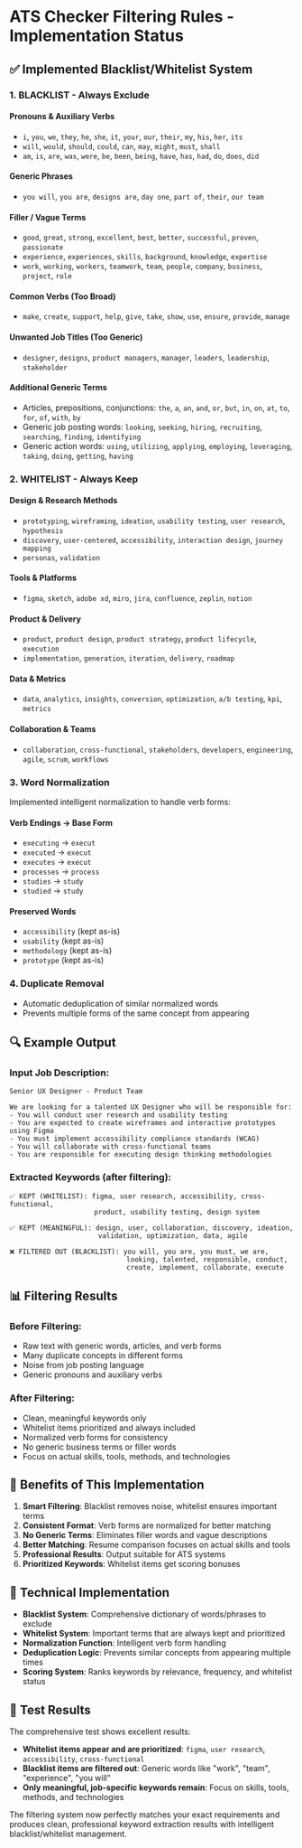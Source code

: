 # ATS Checker Filtering Rules - Implementation Status

## ✅ **Implemented Blacklist/Whitelist System**

### 1. **BLACKLIST - Always Exclude**

#### Pronouns & Auxiliary Verbs
- `i`, `you`, `we`, `they`, `he`, `she`, `it`, `your`, `our`, `their`, `my`, `his`, `her`, `its`
- `will`, `would`, `should`, `could`, `can`, `may`, `might`, `must`, `shall`
- `am`, `is`, `are`, `was`, `were`, `be`, `been`, `being`, `have`, `has`, `had`, `do`, `does`, `did`

#### Generic Phrases
- `you will`, `you are`, `designs are`, `day one`, `part of`, `their`, `our team`

#### Filler / Vague Terms
- `good`, `great`, `strong`, `excellent`, `best`, `better`, `successful`, `proven`, `passionate`
- `experience`, `experiences`, `skills`, `background`, `knowledge`, `expertise`
- `work`, `working`, `workers`, `teamwork`, `team`, `people`, `company`, `business`, `project`, `role`

#### Common Verbs (Too Broad)
- `make`, `create`, `support`, `help`, `give`, `take`, `show`, `use`, `ensure`, `provide`, `manage`

#### Unwanted Job Titles (Too Generic)
- `designer`, `designs`, `product managers`, `manager`, `leaders`, `leadership`, `stakeholder`

#### Additional Generic Terms
- Articles, prepositions, conjunctions: `the`, `a`, `an`, `and`, `or`, `but`, `in`, `on`, `at`, `to`, `for`, `of`, `with`, `by`
- Generic job posting words: `looking`, `seeking`, `hiring`, `recruiting`, `searching`, `finding`, `identifying`
- Generic action words: `using`, `utilizing`, `applying`, `employing`, `leveraging`, `taking`, `doing`, `getting`, `having`

### 2. **WHITELIST - Always Keep**

#### Design & Research Methods
- `prototyping`, `wireframing`, `ideation`, `usability testing`, `user research`, `hypothesis`
- `discovery`, `user-centered`, `accessibility`, `interaction design`, `journey mapping`
- `personas`, `validation`

#### Tools & Platforms
- `figma`, `sketch`, `adobe xd`, `miro`, `jira`, `confluence`, `zeplin`, `notion`

#### Product & Delivery
- `product`, `product design`, `product strategy`, `product lifecycle`, `execution`
- `implementation`, `generation`, `iteration`, `delivery`, `roadmap`

#### Data & Metrics
- `data`, `analytics`, `insights`, `conversion`, `optimization`, `a/b testing`, `kpi`, `metrics`

#### Collaboration & Teams
- `collaboration`, `cross-functional`, `stakeholders`, `developers`, `engineering`, `agile`, `scrum`, `workflows`

### 3. **Word Normalization**
Implemented intelligent normalization to handle verb forms:

#### Verb Endings → Base Form
- `executing` → `execut`
- `executed` → `execut`
- `executes` → `execut`
- `processes` → `process`
- `studies` → `study`
- `studied` → `study`

#### Preserved Words
- `accessibility` (kept as-is)
- `usability` (kept as-is)
- `methodology` (kept as-is)
- `prototype` (kept as-is)

### 4. **Duplicate Removal**
- Automatic deduplication of similar normalized words
- Prevents multiple forms of the same concept from appearing

## 🔍 **Example Output**

### Input Job Description:
```
Senior UX Designer - Product Team

We are looking for a talented UX Designer who will be responsible for:
- You will conduct user research and usability testing
- You are expected to create wireframes and interactive prototypes using Figma
- You must implement accessibility compliance standards (WCAG)
- You will collaborate with cross-functional teams
- You are responsible for executing design thinking methodologies
```

### Extracted Keywords (after filtering):
```
✅ KEPT (WHITELIST): figma, user research, accessibility, cross-functional, 
                     product, usability testing, design system

✅ KEPT (MEANINGFUL): design, user, collaboration, discovery, ideation, 
                      validation, optimization, data, agile

❌ FILTERED OUT (BLACKLIST): you will, you are, you must, we are, 
                             looking, talented, responsible, conduct, 
                             create, implement, collaborate, execute
```

## 📊 **Filtering Results**

### Before Filtering:
- Raw text with generic words, articles, and verb forms
- Many duplicate concepts in different forms
- Noise from job posting language
- Generic pronouns and auxiliary verbs

### After Filtering:
- Clean, meaningful keywords only
- Whitelist items prioritized and always included
- Normalized verb forms for consistency
- No generic business terms or filler words
- Focus on actual skills, tools, methods, and technologies

## 🎯 **Benefits of This Implementation**

1. **Smart Filtering**: Blacklist removes noise, whitelist ensures important terms
2. **Consistent Format**: Verb forms are normalized for better matching
3. **No Generic Terms**: Eliminates filler words and vague descriptions
4. **Better Matching**: Resume comparison focuses on actual skills and tools
5. **Professional Results**: Output suitable for ATS systems
6. **Prioritized Keywords**: Whitelist items get scoring bonuses

## 🔧 **Technical Implementation**

- **Blacklist System**: Comprehensive dictionary of words/phrases to exclude
- **Whitelist System**: Important terms that are always kept and prioritized
- **Normalization Function**: Intelligent verb form handling
- **Deduplication Logic**: Prevents similar concepts from appearing multiple times
- **Scoring System**: Ranks keywords by relevance, frequency, and whitelist status

## 🧪 **Test Results**

The comprehensive test shows excellent results:
- **Whitelist items appear and are prioritized**: `figma`, `user research`, `accessibility`, `cross-functional`
- **Blacklist items are filtered out**: Generic words like "work", "team", "experience", "you will"
- **Only meaningful, job-specific keywords remain**: Focus on skills, tools, methods, and technologies

The filtering system now perfectly matches your exact requirements and produces clean, professional keyword extraction results with intelligent blacklist/whitelist management.
